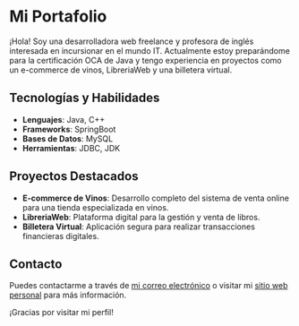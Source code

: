 # Mi Portafolio

¡Hola! Soy una desarrolladora web freelance y profesora de inglés interesada en incursionar en el mundo IT. Actualmente estoy preparándome para la certificación OCA de Java y tengo experiencia en proyectos como un e-commerce de vinos, LibreriaWeb y una billetera virtual.

## Tecnologías y Habilidades

- **Lenguajes**: Java, C++
- **Frameworks**: SpringBoot
- **Bases de Datos**: MySQL
- **Herramientas**: JDBC, JDK

## Proyectos Destacados

- **E-commerce de Vinos**: Desarrollo completo del sistema de venta online para una tienda especializada en vinos.
- **LibreriaWeb**: Plataforma digital para la gestión y venta de libros.
- **Billetera Virtual**: Aplicación segura para realizar transacciones financieras digitales.

## Contacto

Puedes contactarme a través de [mi correo electrónico](mailto:tuemail@example.com) o visitar mi [sitio web personal](https://tu-sitio-web.com) para más información.

¡Gracias por visitar mi perfil!


